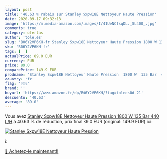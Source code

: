 ```yaml
---
layout: post
title: '40.63 % rabais sur Stanley Sxpw18E Nettoyeur Haute Pression'
date: 2020-09-17 09:32:13
image: 'https://m.media-amazon.com/images/I/41UeNCfsqDL._SL400_.jpg'
comments: true
category: ofertas
author: 'tole.es'
slug: 'B06Y2VP6KH-fr Stanley Sxpw18E Nettoyeur Haute Pression 1800 W 135 Bar...'
sku: 'B06Y2VP6KH-fr'
tags: [  ]
actualPrice: 89.0 EUR
currency: EUR
price: 89.0
comparePrice: 149.9 EUR
prodname: 'Stanley Sxpw18E Nettoyeur Haute Pression  1800 W  135 Bar  440 L/H'
country: 'fr'
flag: '🇫🇷'
brand: ''
buyurl: 'https://www.amazon.fr/dp/B06Y2VP6KH/?tag=tolees0d-21'
descuento: '40.63'
average: '89.0'
---
```


Vous avez [Stanley Sxpw18E Nettoyeur Haute Pression  1800 W  135 Bar  440 L/H](https://www.amazon.fr/dp/B06Y2VP6KH/?tag=tolees0d-21)  à  40.63 % de réduction, prix final  89.0 EUR (original: 149.9 EUR) ici:

[![Stanley Sxpw18E Nettoyeur Haute Pression](https://m.media-amazon.com/images/I/41UeNCfsqDL._SL400_.jpg)](https://www.amazon.fr/dp/B06Y2VP6KH/?tag=tolees0d-21)

ℹ️:


[🛒 Achetez-le maintenant!!](https://www.amazon.fr/dp/B06Y2VP6KH/?tag=tolees0d-21)
